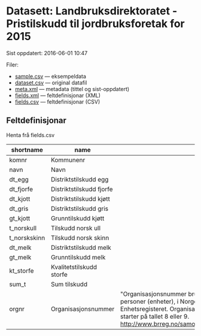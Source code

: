 # Datasett:     Landbruksdirektoratet - Pristilskudd til jordbruksforetak for 2015
 Sist oppdatert: 2016-06-01 10:47

 Filer:
 - [sample.csv](sample.csv) — eksempeldata
 - [dataset.csv](dataset.csv) — original datafil
 - [meta.xml](meta.xml) — metadata (tittel og sist-oppdatert)
 - [fields.xml](fields.xml) — feltdefinisjonar (XML)
 - [fields.csv](fields.csv) — feltdefinisjonar (CSV)


## Feltdefinisjonar
Henta frå fields.csv

| shortname | name | content |
| --- | --- | --- |
| komnr | Kommunenr |  |
| navn | Navn |  |
| dt_egg | Distriktstilskudd egg |  |
| dt_fjorfe | Distriktstilskudd fjorfe |  |
| dt_kjott | Distriktstilskudd kjøtt |  |
| dt_gris | Distriktstilskudd gris |  |
| gt_kjott | Grunntilskudd kjøtt |  |
| t_norskull | Tilskudd norsk ull |  |
| t_norskskinn | Tilskudd norsk skinn |  |
| dt_melk | Distriktstilskudd melk |  |
| gt_melk | Grunntilskudd melk |  |
| kt_storfe | Kvalitetstilskudd storfe |  |
| sum_t | Sum tilskudd |  |
| orgnr | Organisasjonsnummer | "Organisasjonsnummer brukes for å identifisere juridiske personer (enheter), i Norge, og tildeles ved registrering i Enhetsregisteret. Organisasjonsnummeret består av ni siffer og starter på tallet 8 eller 9. http://www.brreg.no/samordning/organisasjonsnummeret.html" |
